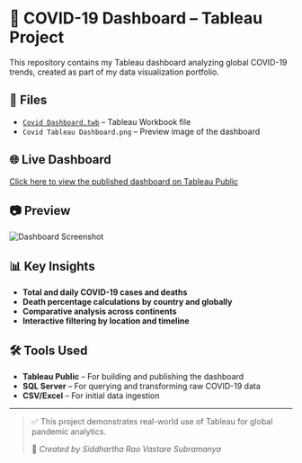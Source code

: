 # 🦠 COVID-19 Dashboard – Tableau Project

This repository contains my Tableau dashboard analyzing global COVID-19 trends, created as part of my data visualization portfolio.

## 📁 Files
- [`Covid Dashboard.twb`](Covid%20Dashboard.twb) – Tableau Workbook file
- `Covid Tableau Dashboard.png` – Preview image of the dashboard 

## 🌐 Live Dashboard
[Click here to view the published dashboard on Tableau Public](https://public.tableau.com/app/profile/siddhartha.rao.vastare.subramanya/viz/CovidDashboard_17538476155560/Dashboard1?publish=yes)

## 📷 Preview

![Dashboard Screenshot](Covid%20Tableau%20Dashboard.png)

## 📊 Key Insights
- **Total and daily COVID-19 cases and deaths**
- **Death percentage calculations by country and globally**
- **Comparative analysis across continents**
- **Interactive filtering by location and timeline**

## 🛠 Tools Used
- **Tableau Public** – For building and publishing the dashboard
- **SQL Server** – For querying and transforming raw COVID-19 data
- **CSV/Excel** – For initial data ingestion

---

> ✅ This project demonstrates real-world use of Tableau for global pandemic analytics.
>  
> 📌 *Created by Siddhartha Rao Vastare Subramanya*

